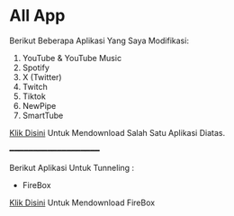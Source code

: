 # All App
Berikut Beberapa Aplikasi Yang Saya Modifikasi:
1. YouTube & YouTube Music
2. Spotify
3. X (Twitter)
4. Twitch
5. Tiktok
6. NewPipe
7. SmartTube

[Klik Disini](https://github.com/Ezqlusia/Extended) Untuk Mendownload Salah Satu Aplikasi Diatas.

━━━━━━━━━━━━━━━━━━━

Berikut Aplikasi Untuk Tunneling :
- FireBox

[Klik Disini](https://github.com/Ezqlusia/FireBox/releases) Untuk Mendownload FireBox 
